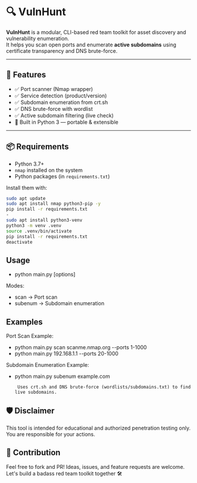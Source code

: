 # 🔍 VulnHunt

**VulnHunt** is a modular, CLI-based red team toolkit for asset discovery and vulnerability enumeration.  
It helps you scan open ports and enumerate **active subdomains** using certificate transparency and DNS brute-force.

---

## 🚀 Features

- ✅ Port scanner (Nmap wrapper)
- ✅ Service detection (product/version)
- ✅ Subdomain enumeration from crt.sh
- ✅ DNS brute-force with wordlist
- ✅ Active subdomain filtering (live check)
- 🧰 Built in Python 3 — portable & extensible

---

## 📦 Requirements

- Python 3.7+
- `nmap` installed on the system
- Python packages (in `requirements.txt`)

Install them with:

```bash
sudo apt update
sudo apt install nmap python3-pip -y
pip install -r requirements.txt
-
sudo apt install python3-venv
python3 -m venv .venv
source .venv/bin/activate
pip install -r requirements.txt
deactivate
```

## Usage

- python main.py <mode> [options]

Modes:
- scan → Port scan
- subenum → Subdomain enumeration
  
## Examples
Port Scan Example: 
- python main.py scan scanme.nmap.org --ports 1-1000
- python main.py 192.168.1.1 --ports 20-1000

Subdomain Enumeration Example:
- python main.py subenum example.com

  ` Uses crt.sh and DNS brute-force (wordlists/subdomains.txt) to find live subdomains.`

## 🛡️ Disclaimer

This tool is intended for educational and authorized penetration testing only.
You are responsible for your actions.

## 🤝 Contribution
Feel free to fork and PR!
Ideas, issues, and feature requests are welcome. Let's build a badass red team toolkit together 🛠️

